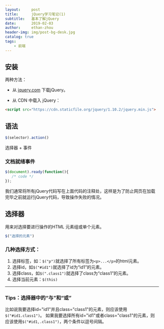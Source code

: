 ```yaml
---
layout:     post
title:      jQuery学习笔记(1)
subtitle:   基本了解jQuery
date:       2019-02-03
author:     ethan-zhou
header-img: img/post-bg-desk.jpg
catalog: true
tags:
    - 前端
---
```


## 安装

两种方法：

- 从 [jquery.com](http://jquery.com/download/) 下载jQuery。

- 从 CDN 中载入 jQuery：

```html
<script src="https://cdn.staticfile.org/jquery/1.10.2/jquery.min.js">
```

## 语法

```javascript
$(selector).action()
```
​选择器 + 事件

### 文档就绪事件

```javascript
$(document).ready(function(){
   /* code */
});
```
我们通常将所有jQuery代码写在上面代码的注释处，这样是为了防止网页在加载完毕之前就运行jQuery代码，导致操作失败的情况。

## 选择器

用来对选择要进行操作的HTML 元素组或单个元素。
```javascript
$("选择的元素")
```
### 几种选择方式：

1. 选择标签，如：`$("p")`就选择了所有标签为`<p>...</p>`的html元素。
2. 选择id，如`$("#id1")`就选择了id为“id1”的元素。
3. 选择class，如`$(".class1")`就选择了class为“class1”的元素。
4. 选择当前元素：`$(this)`

---
### Tips：选择器中的“与”和“或”
比如说我要选择id="id1"并且class="class1"的元素，则应该使用`$("#id1.class1")`。
如果我要选择所有id="id1"或者class="class1"的元素，则应该使用`$("#id1,.class1")`，两个条件以逗号间隔。
